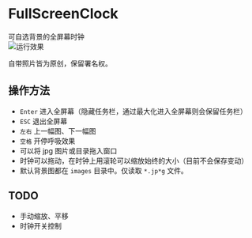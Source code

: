 # FullScreenClock
可自选背景的全屏幕时钟  
![运行效果](https://github.com/thunderw/FullScreenClock/blob/main/screenshots/screenshot-v0.1.jpg?raw=true)
  
自带照片皆为原创，保留署名权。 

## 操作方法
* `Enter` 进入全屏幕（隐藏任务栏，通过最大化进入全屏幕则会保留任务栏）
* `ESC` 退出全屏幕
* `左右` 上一幅图、下一幅图
* `空格` 开停呼吸效果
* 可以将 jpg 图片或目录拖入窗口
* 时钟可以拖动，在时钟上用滚轮可以缩放始终的大小（目前不会保存变动）
* 默认背景图都在 `images` 目录中。仅读取 `*.jp*g` 文件。

## TODO
* 手动缩放、平移
* 时钟开关控制
